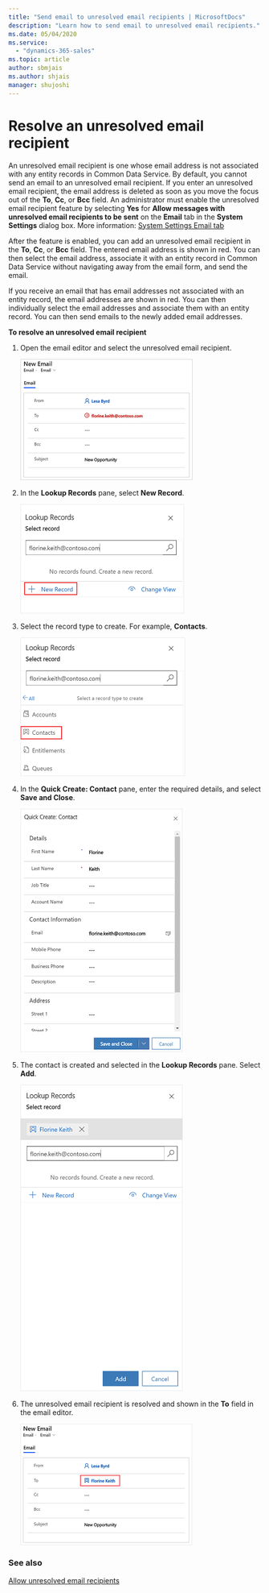 ```yaml
---
title: "Send email to unresolved email recipients | MicrosoftDocs"
description: "Learn how to send email to unresolved email recipients."
ms.date: 05/04/2020
ms.service:
  - "dynamics-365-sales"
ms.topic: article
author: sbmjais
ms.author: shjais
manager: shujoshi
---
```


# Resolve an unresolved email recipient

An unresolved email recipient is one whose email address is not associated with any entity records in Common Data Service. By default, you cannot send an email to an unresolved email recipient. If you enter an unresolved email recipient, the email address is deleted as soon as you move the focus out of the **To**, **Cc**, or **Bcc** field. An administrator must enable the unresolved email recipient feature by selecting **Yes** for **Allow messages with unresolved email recipients to be sent** on the **Email** tab in the **System Settings** dialog box. More information: [System Settings Email tab](https://docs.microsoft.com/power-platform/admin/system-settings-dialog-box-email-tab)

After the feature is enabled, you can add an unresolved email recipient in the **To**, **Cc**, or **Bcc** field. The entered email address is shown in red. You can then select the email address, associate it with an entity record in Common Data Service without navigating away from the email form, and send the email.

If you receive an email that has email addresses not associated with an entity record, the email addresses are shown in red. You can then individually select the email addresses and associate them with an entity record. You can then send emails to the newly added email addresses.

**To resolve an unresolved email recipient**

1. Open the email editor and select the unresolved email recipient.

    ![Unresolved email recipient](media/unresolved-email.png "Unresolved email recipient")

2. In the **Lookup Records** pane, select **New Record**.

    ![Lookup Records pane for unresolved email recipient](media/unresolved-email-lookup.png "Lookup Records pane for unresolved email recipient")

3. Select the record type to create. For example, **Contacts**.

    ![Select a record type](media/unresolved-email-select-record-type.png "Select a record type")

4. In the **Quick Create: Contact** pane, enter the required details, and select **Save and Close**.

    ![Enter contact details](media/unresolved-email-create-record.png "Enter contact details")

5. The contact is created and selected in the **Lookup Records** pane. Select **Add**.

    ![Add the contact](media/unresolved-email-add-record.png "Add the contact")

6. The unresolved email recipient is resolved and shown in the **To** field in the email editor.

    ![Resolved email recipient](media/resolved-email-recipient.png "Resolved email recipient")

### See also

[Allow unresolved email recipients](https://docs.microsoft.com/power-platform/admin/system-settings-dialog-box-email-tab)
